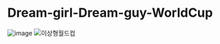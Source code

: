 # Dream-girl-Dream-guy-WorldCup
![image](https://user-images.githubusercontent.com/70051888/196616835-1c99a888-e585-41e2-8cdf-9e8895a9776d.png)
![이상형월드컵](https://user-images.githubusercontent.com/70051888/196616598-4baa0eb3-08fd-42cf-b3a6-b580826a5228.png)
